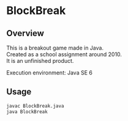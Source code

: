 # BlockBreak

## Overview

This is a breakout game made in Java.  
Created as a school assignment around 2010.  
It is an unfinished product.

Execution environment: Java SE 6

## Usage

``` bash
javac BlockBreak.java
java BlockBreak
```